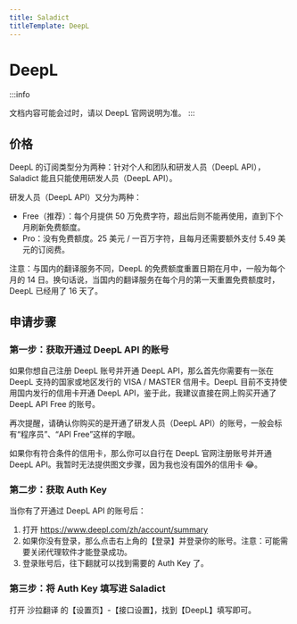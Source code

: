 ```yaml
---
title: Saladict
titleTemplate: DeepL
---
```


# DeepL

:::info

文档内容可能会过时，请以 DeepL 官网说明为准。
:::

## 价格

DeepL 的订阅类型分为两种：针对个人和团队和研发人员（DeepL API），Saladict 能且只能使用研发人员（DeepL API）。

研发人员（DeepL API）又分为两种：

- Free（推荐）：每个月提供 50 万免费字符，超出后则不能再使用，直到下个月刷新免费额度。
- Pro：没有免费额度。25 美元 / 一百万字符，且每月还需要额外支付 5.49 美元的订阅费。

注意：与国内的翻译服务不同，DeepL 的免费额度重置日期在月中，一般为每个月的 14 日。换句话说，当国内的翻译服务在每个月的第一天重置免费额度时，DeepL 已经用了 16 天了。

## 申请步骤

### 第一步：获取开通过 DeepL API 的账号

如果你想自己注册 DeepL 账号并开通 DeepL API，那么首先你需要有一张在 DeepL 支持的国家或地区发行的 VISA / MASTER 信用卡。DeepL 目前不支持使用国内发行的信用卡开通 DeepL API，鉴于此，我建议直接在网上购买开通了 DeepL API Free 的账号。

再次提醒，请确认你购买的是开通了研发人员（DeepL API）的账号，一般会标有“程序员”、“API Free”这样的字眼。

如果你有符合条件的信用卡，那么你可以自行在 DeepL 官网注册账号并开通 DeepL API。我暂时无法提供图文步骤，因为我也没有国外的信用卡 😂。

### 第二步：获取 Auth Key

当你有了开通过 DeepL API 的账号后：

1. 打开 https://www.deepl.com/zh/account/summary
2. 如果你没有登录，那么点击右上角的【登录】并登录你的账号。注意：可能需要关闭代理软件才能登录成功。
3. 登录账号后，往下翻就可以找到需要的 Auth Key 了。

### 第三步：将 Auth Key 填写进 Saladict

打开 沙拉翻译 的【设置页】-【接口设置】，找到【DeepL】填写即可。
